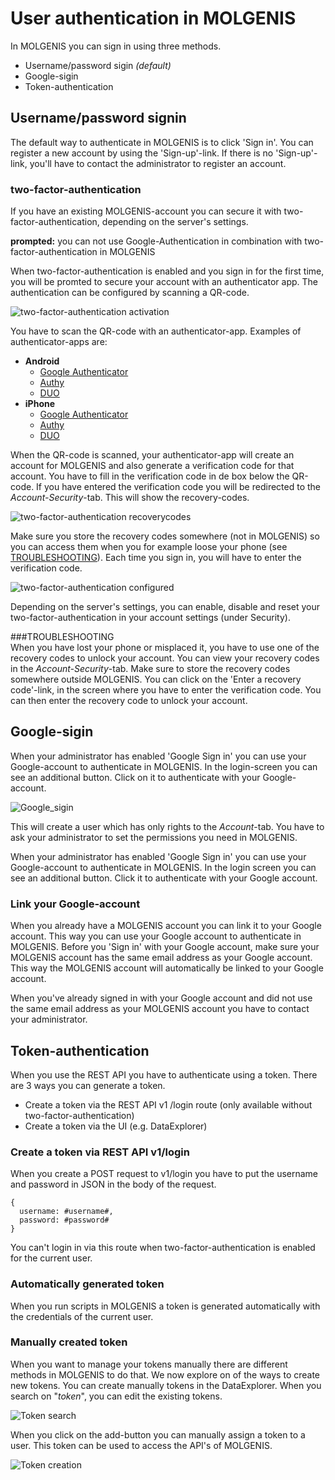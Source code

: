 # User authentication in MOLGENIS
In MOLGENIS you can sign in using three methods. 
 * Username/password sigin *(default)*
 * Google-sigin
 * Token-authentication

## Username/password signin
The default way to authenticate in MOLGENIS is to click 'Sign in'. You can register a new account by using the 'Sign-up'-link. If there is no 'Sign-up'-link, you'll have to contact the administrator to register an account.

### two-factor-authentication
If you have an existing MOLGENIS-account you can secure it with two-factor-authentication, depending on the server's settings. 

**prompted:** you can not use Google-Authentication in combination with two-factor-authentication in MOLGENIS

When two-factor-authentication is enabled and you sign in for the first time, you will be promted to secure your account with an authenticator app. The authentication can be configured by scanning a QR-code.

![two-factor-authentication activation](../images/molgenis_two-factor-authentication_activation.png?raw=true, "two-factor-authentication activation")

You have to scan the QR-code with an authenticator-app. Examples of authenticator-apps are:

 * **Android**
   * [Google Authenticator](https://play.google.com/store/apps/details?id=com.google.android.apps.authenticator2)
   * [Authy](https://play.google.com/store/apps/details?id=com.authy.authy)
   * [DUO](https://play.google.com/store/apps/details?id=com.duosecurity.duomobile&hl=nl)
 * **iPhone**
   * [Google Authenticator](https://itunes.apple.com/app/google-authenticator/id388497605?mt=8)
   * [Authy](https://itunes.apple.com/app/authy/id494168017?mt=8)
   * [DUO](https://itunes.apple.com/app/duo-mobile/id422663827?mt=8)
 
When the QR-code is scanned, your authenticator-app will create an account for MOLGENIS and also generate a verification code for that account. 
You have to fill in the verification code in de box below the QR-code. If you have entered the verification code you will be redirected to the 
*Account-Security*-tab. This will show the recovery-codes. 

![two-factor-authentication recoverycodes](../images/molgenis_two-factor-authentication_recoverycodes.png?raw=true, "two-factor-authentication recoverycodes")

Make sure you store the recovery codes somewhere (not in MOLGENIS) so you can access them when you for example loose your phone (see [TROUBLESHOOTING](#TROUBLESHOOTING)). 
Each time you sign in, you will have to enter the verification code.
  
![two-factor-authentication configured](../images/molgenis_two-factor-authentication_configured.png?raw=true, "two-factor-authentication configured")

Depending on the server's settings, you can enable, disable and reset your two-factor-authentication in your account settings (under Security).

###TROUBLESHOOTING  
When you have lost your phone or misplaced it, you have to use one of the recovery codes to unlock your account. You can view your recovery codes 
in the *Account-Security*-tab. Make sure to store the recovery codes somewhere outside MOLGENIS. You can click on the 'Enter a recovery code'-link, 
in the screen where you have to enter the verification code. You can then enter the recovery code to unlock your account.

## Google-sigin
When your administrator has enabled 'Google Sign in' you can use your Google-account to authenticate in MOLGENIS. In the login-screen you can 
see an additional button. Click on it to authenticate with your Google-account. 

![Google_sigin](../images/molgenis_google_signin.png?raw=true, "Google Sign in")

This will create a user which has only rights to the *Account*-tab. You have to ask your administrator to set the permissions you need in MOLGENIS.

When your administrator has enabled 'Google Sign in' you can use your Google-account to authenticate in MOLGENIS. In the login screen you can 
see an additional button. Click it to authenticate with your Google account.

### Link your Google-account
When you already have a MOLGENIS account you can link it to your Google account. This way you can use your Google account to authenticate in MOLGENIS. 
Before you 'Sign in' with your Google account, make sure your MOLGENIS account has the same email address as your Google account. This way the 
MOLGENIS account will automatically be linked to your Google account.

When you've already signed in with your Google account and did not use the same email address as your MOLGENIS account you have to contact your administrator.

## Token-authentication
When you use the REST API you have to authenticate using a token. There are 3 ways you can generate a token.
 * Create a token via the REST API v1 /login route (only available without two-factor-authentication)
 * Create a token via the UI (e.g. DataExplorer)

### Create a token via REST API v1/login
When you create a POST request to v1/login you have to put the username and password in JSON in the body of the request. 

```
{
  username: #username#,
  password: #password#
}
```

You can't login in via this route when two-factor-authentication is enabled for the current user.

### Automatically generated token
When you run scripts in MOLGENIS a token is generated automatically with the credentials of the current user.
 
### Manually created token
When you want to manage your tokens manually there are different methods in MOLGENIS to do that. We now explore on of the ways 
to create new tokens. You can create manually tokens in the DataExplorer. When you search on "*token*", you can edit the 
existing tokens.
 
![Token search](../images/molgenis_token_search.png?raw=true, "Token search")

When you click on the add-button you can manually assign a token to a user. This token can be used to access the API's 
of MOLGENIS.

![Token creation](../images/molgenis_token_creation.png?raw=true, "Token creation")